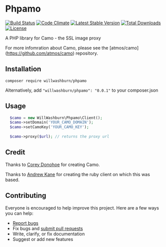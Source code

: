 # Phpamo
[![Build Status](https://travis-ci.org/willwashburn/Phpamo.svg)](https://travis-ci.org/willwashburn/CamoClient)
[![Code Climate](https://codeclimate.com/github/willwashburn/CamoClient/badges/gpa.svg)](https://codeclimate.com/github/willwashburn/CamoClient) [![Latest Stable Version](https://poser.pugx.org/willwashburn/camo/v/stable.svg)](https://packagist.org/packages/willwashburn/camo) [![Total Downloads](https://poser.pugx.org/willwashburn/camo/downloads.svg)](https://packagist.org/packages/willwashburn/camo) [![License](https://poser.pugx.org/willwashburn/camo/license.svg)](https://packagist.org/packages/willwashburn/camo)

A PHP library for Camo - the SSL image proxy 

For more infomration about Camo, please see the [atmos/camo] (https://github.com/atmos/camo) repository.

## Installation
```composer require willwashburn/phpamo```

Alternatively, add ```"willwashburn/phpamo": "0.0.1"``` to your composer.json

## Usage
```PHP
  $camo = new WillWashburn\Phpamo\Client();
  $camo->setDomain('YOUR_CAMO_DOMAIN');
  $camo->setCamoKey('YOUR_CAMO_KEY');
  
  $camo->proxy($url); // returns the proxy url 
```  
  
## Credit

Thanks to [Corey Donohoe](https://github.com/atmos) for creating Camo.

Thanks to [Andrew Kane](https://github.com/ankane/camo/) for creating the ruby client on which this was based.

## Contributing

Everyone is encouraged to help improve this project. Here are a few ways you can help:

- [Report bugs](https://github.com/willwashburn/camoclient/issues)
- Fix bugs and [submit pull requests](https://github.com/willwashburn/camoclient/pulls)
- Write, clarify, or fix documentation
- Suggest or add new features


